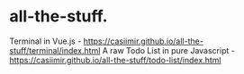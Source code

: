 # all-the-stuff.

Terminal in Vue.js - https://casiimir.github.io/all-the-stuff/terminal/index.html
A raw Todo List in pure Javascript - https://casiimir.github.io/all-the-stuff/todo-list/index.html

